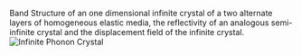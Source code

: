 Band Structure of an one dimensional infinite crystal of a two alternate layers of homogeneous elastic media, the reflectivity of an analogous semi-infinite crystal and the displacement field of the infinite crystal.
![Infinite Phonon Crystal](https://user-images.githubusercontent.com/12499541/104648100-5b907900-56bb-11eb-8977-6a407a422210.png)

